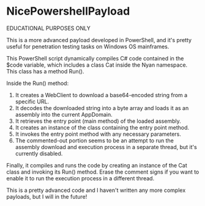 # NicePowershellPayload
EDUCATIONAL PURPOSES ONLY

This is a more advanced payload developed in PowerShell, and it's pretty useful for penetration testing tasks on Windows OS mainframes. 

This PowerShell script dynamically compiles C# code contained in the $code variable, which includes a class Cat inside the Nyan namespace. This class has a method Run().

Inside the Run() method:

1. It creates a WebClient to download a base64-encoded string from a specific URL.
2. It decodes the downloaded string into a byte array and loads it as an assembly into the current AppDomain.
3. It retrieves the entry point (main method) of the loaded assembly.
4. It creates an instance of the class containing the entry point method.
5. It invokes the entry point method with any necessary parameters.
6. The commented-out portion seems to be an attempt to run the assembly download and execution process in a separate thread, but it's currently disabled.

Finally, it compiles and runs the code by creating an instance of the Cat class and invoking its Run() method.
Erase the comment signs if you want to enable it to run the execution process in a different thread.

This is a pretty advanced code and I haven't written any more complex payloads, but I will in the future!
